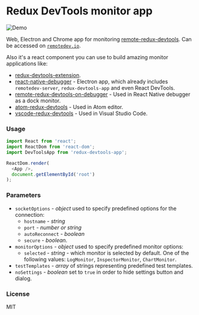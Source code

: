 Redux DevTools monitor app
==================================

![Demo](https://raw.githubusercontent.com/zalmoxisus/remote-redux-devtools/master/demo.gif)

Web, Electron and Chrome app for monitoring [remote-redux-devtools](https://github.com/zalmoxisus/remote-redux-devtools). Can be accessed on [`remotedev.io`](http://remotedev.io/local).

Also it's a react component you can use to build amazing monitor applications like:

* [redux-devtools-extension](https://github.com/zalmoxisus/redux-devtools-extension).
* [react-native-debugger](https://github.com/jhen0409/react-native-debugger) - Electron app, which already includes `remotedev-server`, `redux-devtools-app` and even React DevTools.
* [remote-redux-devtools-on-debugger](https://github.com/jhen0409/remote-redux-devtools-on-debugger) - Used in React Native debugger as a dock monitor.
* [atom-redux-devtools](https://github.com/zalmoxisus/atom-redux-devtools) - Used in Atom editor.
* [vscode-redux-devtools](https://github.com/jkzing/vscode-redux-devtools) - Used in Visual Studio Code.

### Usage

```js
import React from 'react';
import ReactDom from 'react-dom';
import DevToolsApp from 'redux-devtools-app';

ReactDom.render(
  <App />,
  document.getElementById('root')
);

```

### Parameters

* `socketOptions` - *object* used to specify predefined options for the connection:
  * `hostname` - *string*
  * `port` - *number or string*
  * `autoReconnect` - *boolean*
  * `secure` - *boolean*.
* `monitorOptions` - *object* used to specify predefined monitor options:
  * `selected` - *string* - which monitor is selected by default. One of the following values: `LogMonitor`, `InspectorMonitor`, `ChartMonitor`.
* `testTemplates` - *array* of strings representing predefined test templates.
* `noSettings` - *boolean* set to `true` in order to hide settings button and dialog.

### License

MIT
